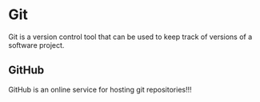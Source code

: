 # Git

Git is a version control tool that can be used to keep track of versions of a software project.

## GitHub

GitHub is an online service for hosting git repositories!!!
